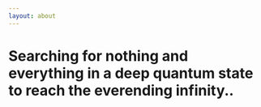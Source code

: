 ```yaml
---
layout: about
---
```


# Searching for nothing and everything in a deep quantum state to reach the everending infinity..
